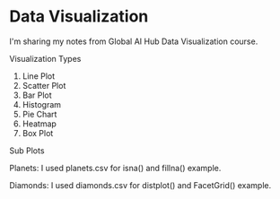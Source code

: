 # Data Visualization
I'm sharing my notes from Global AI Hub Data Visualization course.

Visualization Types
1. Line Plot
2. Scatter Plot
3. Bar Plot
4. Histogram
5. Pie Chart
6. Heatmap
7. Box Plot

Sub Plots

Planets:  I used planets.csv for isna() and fillna() example.

Diamonds: I used diamonds.csv for distplot() and FacetGrid() example.
